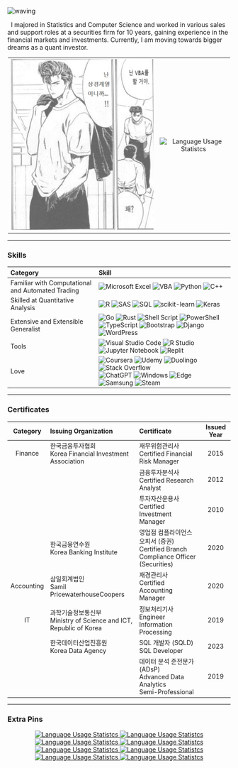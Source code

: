 ![waving](https://capsule-render.vercel.app/api?type=waving&height=250&text=A%20Dreamer%20who%20Knows%20to%20Act%20and%20Achieve&&fontSize=40&&animation=twinkling&fontAlign=50&fontAlignY=40&color=gradient)

  &nbsp;&nbsp;I majored in Statistics and Computer Science and worked in various sales and support roles at a securities firm for 10 years, gaining experience in the financial markets and investments. Currently, I am moving towards bigger dreams as a quant investor.

<!-- <div align="center" style="margin: auto;">

  <picture>
    <source
      media="(prefers-color-scheme: dark)"
      srcset="https://github-readme-stats.vercel.app/api?username=kimpro82&card_width=360&custom_title=K
      impro%27s%20Github%20Stats&theme=dracula"
    />
    <source
      media="(prefers-color-scheme: light)"
      srcset="https://github-readme-stats.vercel.app/api?username=kimpro82&card_width=360&custom_title=Kimpro%27s%20Github%20Stats"
    />
    <img
      alt="My GitHub stats"
      src="https://github-readme-stats.vercel.app/api?username=kimpro82&card_width=360&custom_title=Kimpro%27s%20Github%20Stats"
    />
  </picture>

</div> -->

<table align="center" style="border: 1px solid transparent; border-collapse : collapse; margin: auto
">
  <td align="center">
    <picture>
      <source
        media="(prefers-color-scheme: dark)"
        srcset="./Images/Slamdunk_VBA.png"
      />
      <source
        media="(prefers-color-scheme: light)"
        srcset="./Images/Slamdunk_VBA.png"
      />
      <img
        src="./Images/Slamdunk_VBA.png"
        style="opacity:0.7;"
      />
    </picture>
  </td>
  <td align="center">
    <picture>
      <!-- GitHub Readme Stats : https://github.com/anuraghazra/github-readme-stats -->
      <source
        media="(prefers-color-scheme: dark)"
        srcset="https://github-readme-stats.vercel.app/api/top-langs/?username=kimpro82&langs_count=20&layout=donut-vertical&size_weight=1&hide=jupyter%20notebook&custom_title=My%20Most%20Used%20Languages&theme=dracula"
      />
      <source
        media="(prefers-color-scheme: light)"
        srcset="https://github-readme-stats.vercel.app/api/top-langs/?username=kimpro82&langs_count=20&layout=donut-vertical&size_weight=1&hide=jupyter%20notebook&custom_title=My%20Most%20Used%20Languages"
      />
      <img
        alt="Language Usage Statistcs"
        src="https://github-readme-stats.vercel.app/api/top-langs/?username=kimpro82&langs_count=20&layout=donut-vertical&size_weight=1&hide=jupyter%20notebook&custom_title=My%20Most%20Used%20Languages"
      />
    </picture>
  </td>
</table> 
 

---

### Skills

<!-- Markdown Badges : https://github.com/Ileriayo/markdown-badges -->

<div align="center">

  | Category | Skill |
  | :-- | :-- |
  | Familiar with Computational<br>and Automated Trading | ![Microsoft Excel](https://img.shields.io/badge/Excel-217346?style=for-the-badge&logo=microsoft-excel&logoColor=white) ![VBA](https://img.shields.io/badge/VBA-867DB1?style=for-the-badge&logo=microsoft-excel&logoColor=white) ![Python](https://img.shields.io/badge/python-3670A0?style=for-the-badge&logo=python&logoColor=white) ![C++](https://img.shields.io/badge/c++-f34b7d.svg?style=for-the-badge&logo=c%2B%2B&logoColor=white) |
  | Skilled at Quantitative Analysis | ![R](https://img.shields.io/badge/r-276DC3.svg?style=for-the-badge&logo=r&logoColor=white) ![SAS](https://img.shields.io/badge/sas-B34936.svg?style=for-the-badge&logo=sas&logoColor=white) ![SQL](https://img.shields.io/badge/SQL-e38c00?style=for-the-badge&logo=SQL&logoColor=white) ![scikit-learn](https://img.shields.io/badge/scikit--learn-%23F7931E.svg?style=for-the-badge&logo=scikit-learn&logoColor=white) ![Keras](https://img.shields.io/badge/Keras-D00000.svg?style=for-the-badge&logo=Keras&logoColor=white) |
  | Extensive and Extensible Generalist | ![Go](https://img.shields.io/badge/go-00ADD8.svg?style=for-the-badge&logo=go&logoColor=white) ![Rust](https://img.shields.io/badge/rust-dea584.svg?style=for-the-badge&logo=rust&logoColor=black) ![Shell Script](https://img.shields.io/badge/shell_script-89E051.svg?style=for-the-badge&logo=gnu-bash&logoColor=black) ![PowerShell](https://img.shields.io/badge/PowerShell-%23012456.svg?style=for-the-badge&logo=powershell&logoColor=white)<br>![TypeScript](https://img.shields.io/badge/TypeScript-3178c6?style=for-the-badge&logo=TypeScript&logoColor=white) ![Bootstrap](https://img.shields.io/badge/bootstrap-7952B3?style=for-the-badge&logo=bootstrap&logoColor=white) ![Django](https://img.shields.io/badge/django-092E20.svg?style=for-the-badge&logo=django&logoColor=white) ![WordPress](https://img.shields.io/badge/WordPress-117AC9.svg?style=for-the-badge&logo=WordPress&logoColor=white) |
  | Tools | ![Visual Studio Code](https://img.shields.io/badge/Visual_Studio_Code-0078d7.svg?style=for-the-badge&logo=visual-studio-code&logoColor=white) ![R Studio](https://img.shields.io/badge/r_studio-276DC3.svg?style=for-the-badge&logo=r&logoColor=white) ![Jupyter Notebook](https://img.shields.io/badge/jupyter-DA5B0B.svg?style=for-the-badge&logo=jupyter&logoColor=white) ![Replit](https://img.shields.io/badge/Replit-DD1200?style=for-the-badge&logo=Replit&logoColor=white) |
  | Love | ![Coursera](https://img.shields.io/badge/Coursera-0056D2.svg?style=for-the-badge&logo=Coursera&logoColor=white) ![Udemy](https://img.shields.io/badge/Udemy-A435F0.svg?style=for-the-badge&logo=Udemy&logoColor=white) ![Duolingo](https://img.shields.io/badge/Duolingo-4DC730.svg?style=for-the-badge&logo=Duolingo&logoColor=white) ![Stack Overflow](https://img.shields.io/badge/-Stack%20overflow-FE7A16?style=for-the-badge&logo=stack-overflow&logoColor=white)<br>![ChatGPT](https://img.shields.io/badge/Chat%20GPT-00A67E?style=for-the-badge&logo=OpenAI&logoColor=white) ![Windows](https://img.shields.io/badge/Windows-0078D6?style=for-the-badge&logo=windows&logoColor=white) ![Edge](https://img.shields.io/badge/Edge-0078D7?style=for-the-badge&logo=Microsoft-edge&logoColor=white) ![Samsung](https://img.shields.io/badge/Galaxy-1428A0.svg?style=for-the-badge&logo=samsung&logoColor=white) ![Steam](https://img.shields.io/badge/steam-000000.svg?style=for-the-badge&logo=steam&logoColor=white) |

</div>

---

### Certificates

<div align="center">

  | Category | Issuing Organization | Certificate | Issued Year |
  |:-:|:--|:--|:-:|
  | Finance | 한국금융투자협회<br>Korea Financial Investment Association | 재무위험관리사<br>Certified Financial Risk Manager | 2015 |
  | | | 금융투자분석사<br>Certified Research Analyst | 2012 |
  | | | 투자자산운용사<br>Certified Investment Manager | 2010 |
  | | 한국금융연수원<br>Korea Banking Institute | 영업점 컴플라이언스 오피서 (증권)<br>Certified Branch Compliance Officer (Securities) | 2020 |
  | Accounting | 삼일회계법인<br>Samil PricewaterhouseCoopers | 재경관리사<br>Certified Accounting Manager | 2020 |
  | IT | 과학기술정보통신부<br>Ministry of Science and ICT,<br>Republic of Korea | 정보처리기사<br>Engineer Information Processing | 2019 |
  | | 한국데이터산업진흥원<br>Korea Data Agency | SQL 개발자 (SQLD)<br>SQL Developer | 2023 |
  | | | 데이터 분석 준전문가 (ADsP)<br>Advanced Data Analytics<br>Semi-Professional | 2019 |

</div>

---

### Extra Pins

<div align="center">

  <a href="https://github.com/kimpro82/MOOCoke">
    <picture>
      <source
        media="(prefers-color-scheme: dark)"
        srcset="https://github-readme-stats.vercel.app/api/pin/?username=kimpro82&repo=MOOCoke&theme=dracula"
      />
      <source
        media="(prefers-color-scheme: light)"
        srcset="https://github-readme-stats.vercel.app/api/pin/?username=kimpro82&repo=MOOCoke"
      />
      <img
        alt="Language Usage Statistcs"
        src="https://github-readme-stats.vercel.app/api/pin/?username=kimpro82&repo=MOOCoke"
      />
    </picture>
  </a>
  <a href="https://github.com/kimpro82/MyBizApps">
    <picture>
      <source
        media="(prefers-color-scheme: dark)"
        srcset="https://github-readme-stats.vercel.app/api/pin/?username=kimpro82&repo=MyBizApps&theme=dracula"
      />
      <source
        media="(prefers-color-scheme: light)"
        srcset="https://github-readme-stats.vercel.app/api/pin/?username=kimpro82&repo=MyBizApps"
      />
      <img
        alt="Language Usage Statistcs"
        src="https://github-readme-stats.vercel.app/api/pin/?username=kimpro82&repo=MyBizApps"
      />
    </picture>
  </a>
  <a href="https://github.com/kimpro82/MyCodingContest">
    <picture>
      <source
        media="(prefers-color-scheme: dark)"
        srcset="https://github-readme-stats.vercel.app/api/pin/?username=kimpro82&repo=MyCodingContest&theme=dracula"
      />
      <source
        media="(prefers-color-scheme: light)"
        srcset="https://github-readme-stats.vercel.app/api/pin/?username=kimpro82&repo=MyCodingContest"
      />
      <img
        alt="Language Usage Statistcs"
        src="https://github-readme-stats.vercel.app/api/pin/?username=kimpro82&repo=MyCodingContest"
      />
    </picture>
  </a>
  <a href="https://github.com/kimpro82/MyInvestmentModules">
    <picture>
      <source
        media="(prefers-color-scheme: dark)"
        srcset="https://github-readme-stats.vercel.app/api/pin/?username=kimpro82&repo=MyInvestmentModules&theme=dracula"
      />
      <source
        media="(prefers-color-scheme: light)"
        srcset="https://github-readme-stats.vercel.app/api/pin/?username=kimpro82&repo=MyInvestmentModules"
      />
      <img
        alt="Language Usage Statistcs"
        src="https://github-readme-stats.vercel.app/api/pin/?username=kimpro82&repo=MyInvestmentModules"
      />
    </picture>
  </a>
  <a href="https://github.com/kimpro82/MyGame">
    <picture>
      <source
        media="(prefers-color-scheme: dark)"
        srcset="https://github-readme-stats.vercel.app/api/pin/?username=kimpro82&repo=MyGame&theme=dracula"
      />
      <source
        media="(prefers-color-scheme: light)"
        srcset="https://github-readme-stats.vercel.app/api/pin/?username=kimpro82&repo=MyGame"
      />
      <img
        alt="Language Usage Statistcs"
        src="https://github-readme-stats.vercel.app/api/pin/?username=kimpro82&repo=MyGame"
      />
    </picture>
  </a>
  <a href="https://github.com/kimpro82/MyFamilyCare">
    <picture>
      <source
        media="(prefers-color-scheme: dark)"
        srcset="https://github-readme-stats.vercel.app/api/pin/?username=kimpro82&repo=MyFamilyCare&theme=dracula"
      />
      <source
        media="(prefers-color-scheme: light)"
        srcset="https://github-readme-stats.vercel.app/api/pin/?username=kimpro82&repo=MyFamilyCare"
      />
      <img
        alt="Language Usage Statistcs"
        src="https://github-readme-stats.vercel.app/api/pin/?username=kimpro82&repo=MyFamilyCare"
      />
    </picture>
  </a>
  <a href="https://github.com/kimpro82/GodSaveTheQueen">
    <picture>
      <source
        media="(prefers-color-scheme: dark)"
        srcset="https://github-readme-stats.vercel.app/api/pin/?username=kimpro82&repo=GodSaveTheQueen&theme=dracula"
      />
      <source
        media="(prefers-color-scheme: light)"
        srcset="https://github-readme-stats.vercel.app/api/pin/?username=kimpro82&repo=GodSaveTheQueen"
      />
      <img
        alt="Language Usage Statistcs"
        src="https://github-readme-stats.vercel.app/api/pin/?username=kimpro82&repo=GodSaveTheQueen"
      />
    </picture>
  </a>
  <a href="https://github.com/kimpro82/PhantomOfTheLibrary">
    <picture>
      <source
        media="(prefers-color-scheme: dark)"
        srcset="https://github-readme-stats.vercel.app/api/pin/?username=kimpro82&repo=PhantomOfTheLibrary&theme=dracula"
      />
      <source
        media="(prefers-color-scheme: light)"
        srcset="https://github-readme-stats.vercel.app/api/pin/?username=kimpro82&repo=PhantomOfTheLibrary"
      />
      <img
        alt="Language Usage Statistcs"
        src="https://github-readme-stats.vercel.app/api/pin/?username=kimpro82&repo=PhantomOfTheLibrary"
      />
    </picture>
  </a>

</div>
